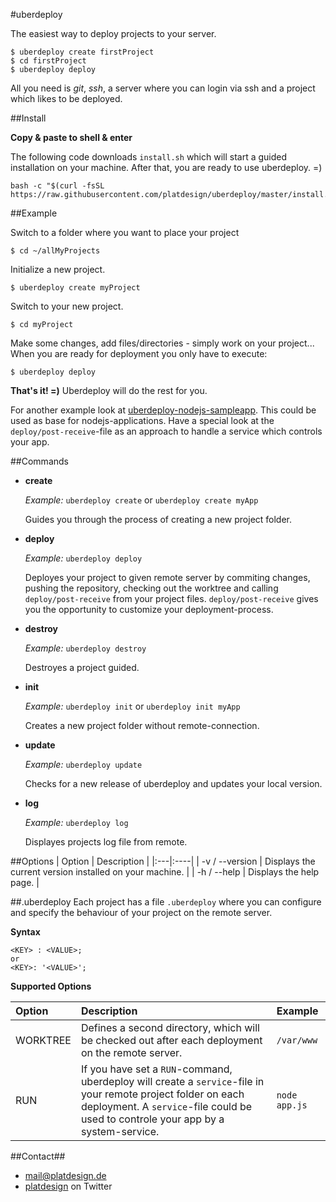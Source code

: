 #uberdeploy

The easiest way to deploy projects to your server.

	$ uberdeploy create firstProject
	$ cd firstProject
	$ uberdeploy deploy

All you need is *git*, *ssh*, a server where you can login via ssh and a project which likes to be deployed.

##Install

**Copy & paste to shell & enter**

The following code downloads `install.sh` which will start a guided installation  on your machine. After that, you are ready to use uberdeploy. =)
	
	bash -c "$(curl -fsSL https://raw.githubusercontent.com/platdesign/uberdeploy/master/install.sh)"


##Example

Switch to a folder where you want to place your project

	$ cd ~/allMyProjects

Initialize a new project.

	$ uberdeploy create myProject
	
Switch to your new project.

	$ cd myProject

Make some changes, add files/directories - simply work on your project...
When you are ready for deployment you only have to execute:

	$ uberdeploy deploy



**That's it! =)** Uberdeploy will do the rest for you.

For another example look at [uberdeploy-nodejs-sampleapp](https://github.com/platdesign/uberdeploy-nodejs-sampleapp). This could be used as base for nodejs-applications. Have a special look at the `deploy/post-receive`-file as an approach to handle a service which controls your app.



##Commands
- **create**

	*Example:* `uberdeploy create` or `uberdeploy create myApp`
	
	Guides you through the process of creating a new project folder.


- **deploy**
	
	*Example:* `uberdeploy deploy`
	
	Deployes your project to given remote server by commiting changes, pushing the repository, checking out the worktree and calling `deploy/post-receive` from your project files. `deploy/post-receive` gives you the opportunity to customize your deployment-process.


- **destroy**

	*Example:* `uberdeploy destroy`
	
	Destroyes a project guided.

- **init**

	*Example:* `uberdeploy init` or `uberdeploy init myApp`
	
	Creates a new project folder without remote-connection.

	
- **update**

	*Example:* `uberdeploy update`

	Checks for a new release of uberdeploy and updates your local version.
	
- **log**

	*Example:* `uberdeploy log`
	
	Displayes projects log file from remote.

	
	
##Options
| Option | Description |
|:---|:----|
| -v / --version | Displays the current version installed on your machine. |
| -h / --help | Displays the help page. |


##.uberdeploy
Each project has a file `.uberdeploy` where you can configure and specify the behaviour of your project on the remote server.

**Syntax**

	<KEY> : <VALUE>;
	or
	<KEY>: '<VALUE>';

**Supported Options**

| Option | Description | Example
|:---|:----|:-----|
| WORKTREE | Defines a second directory, which will be checked out after each deployment on the remote server. | `/var/www`
| RUN | If you have set a `RUN`-command, uberdeploy will create a `service`-file in your remote project folder on each deployment. A `service`-file could be used to controle your app by a system-service. | `node app.js`


##Contact##

- [mail@platdesign.de](mailto:mail@platdesign.de)
- [platdesign](https://twitter.com/platdesign) on Twitter